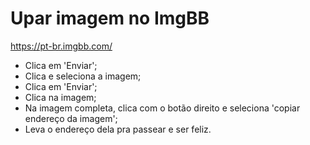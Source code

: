 # Upar imagem no ImgBB

https://pt-br.imgbb.com/

- Clica em 'Enviar';
- Clica e seleciona a imagem;
- Clica em 'Enviar';
- Clica na imagem;
- Na imagem completa, clica com o botão direito e seleciona 'copiar endereço da imagem';
- Leva o endereço dela pra passear e ser feliz.